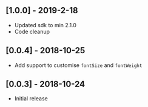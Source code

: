 ## [1.0.0] - 2019-2-18

* Updated sdk to min 2.1.0
* Code cleanup

## [0.0.4] - 2018-10-25

* Add support to customise `fontSize` and `fontWeight`

## [0.0.3] - 2018-10-24

* Initial release
